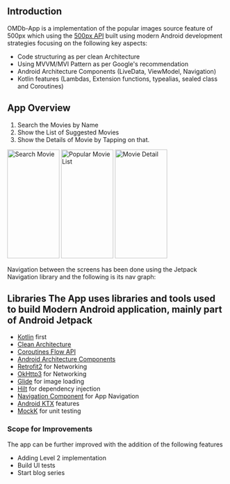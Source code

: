  
## Introduction      
OMDb-App is a implementation of the popular images source feature of 500px which using the [500px API](https://github.com/500px/legacy-api-documentation) built using modern Android development strategies focusing on the following key aspects:     
- Code structuring as per clean Architecture      
- Using MVVM/MVI Pattern as per Google's recommendation      
- Android Architecture Components (LiveData, ViewModel, Navigation)        
- Kotlin features (Lambdas, Extension functions, typealias, sealed class and Coroutines)        
    
## App Overview      
      
1. Search the Movies by Name </br>
2. Show the List of Suggested Movies </br>
3. Show the Details of Movie by Tapping on that.</br>

<img alt="Search Movie" height="250px" width="120px" src="https://user-images.githubusercontent.com/22414106/168666766-16c718e7-1267-4c00-a7b0-3065f497fc7b.png" > <img alt="Popular Movie List" height="250px" width="120px" src="https://user-images.githubusercontent.com/22414106/168666738-4ba5ddf6-a4ae-4ffd-a4f8-6fff0057ab49.png" > <img alt="Movie Detail" height="250px" width="120px" src="https://user-images.githubusercontent.com/22414106/168666768-cc296ede-395b-477b-9341-f31c07f6d7f9.png" > 
         
Navigation between the screens has been done using the Jetpack Navigation library and the following is its nav graph:    

      
## Libraries The App uses libraries and tools used to build Modern Android application, mainly part of Android Jetpack 
- [Kotlin](https://kotlinlang.org/) first
- [Clean Architecture](https://pub.dev/documentation/flutter_clean_architecture/latest/) 
- [Coroutines Flow API](https://kotlinlang.org/docs/reference/coroutines/flow.html)
- [Android Architecture Components](https://developer.android.com/topic/libraries/architecture)
- [Retrofit2](https://square.github.io/retrofit/) for Networking
- [OkHttp3](https://square.github.io/okhttp/) for Networking
- [Glide](https://github.com/bumptech/glide) for image loading
- [Hilt](https://dagger.dev/hilt/) for dependency injection
- [Navigation Component](https://developer.android.com/guide/navigation/) for App Navigation
- [Android KTX](https://developer.android.com/kotlin/ktx) features
- [MockK](https://mockk.io/) for unit testing



### Scope for Improvements        
 The app can be further improved with the addition of the following features
- Adding Level 2 implementation
- Build UI tests
- Start blog series

